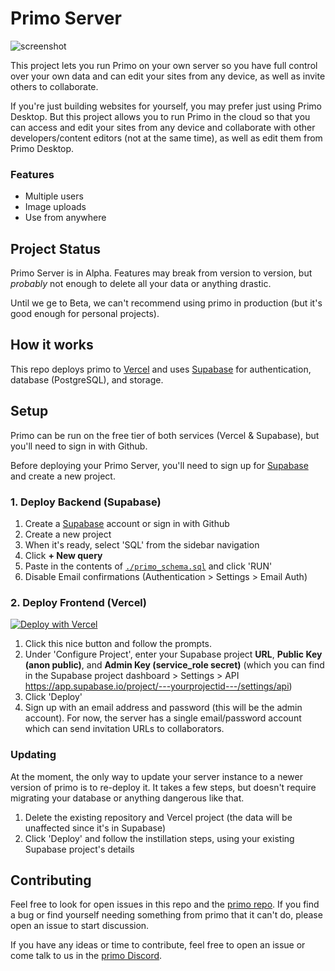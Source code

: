 # Primo Server

![screenshot](./screenshot.png)

This project lets you run Primo on your own server so you have full control over your own data and can edit your sites from any device, as well as invite others to collaborate. 

If you're just building websites for yourself, you may prefer just using Primo Desktop. But this project allows you to run Primo in the cloud so that you can access and edit your sites from any device and collaborate with other developers/content editors (not at the same time), as well as edit them from Primo Desktop. 

### Features
* Multiple users
* Image uploads
* Use from anywhere

## Project Status

Primo Server is in Alpha. Features may break from version to version, but _probably_ not enough to delete all your data or anything drastic. 

Until we ge to Beta, we can't recommend using primo in production (but it's good enough for personal projects).

## How it works
This repo deploys primo to [Vercel](https://vercel.com) and uses [Supabase](https://supabase.co) for authentication, database (PostgreSQL), and storage. 

## Setup 
Primo can be run on the free tier of both services (Vercel & Supabase), but you'll need to sign in with Github. 

Before deploying your Primo Server, you'll need to sign up for [Supabase](https://supabase.co) and create a new project. 

### 1. Deploy Backend (Supabase)
1. Create a [Supabase](https://supabase.co) account or sign in with Github
1. Create a new project
1. When it's ready, select 'SQL' from the sidebar navigation
1. Click **+ New query** 
1. Paste in the contents of [`./primo_schema.sql`](https://raw.githubusercontent.com/primo-af/primo-server/master/primo_schema.sql) and click 'RUN'
1. Disable Email confirmations (Authentication > Settings > Email Auth)


### 2. Deploy Frontend (Vercel)

[![Deploy with Vercel](https://vercel.com/button)](https://vercel.com/new/clone?repository-url=https%3A%2F%2Fgithub.com%2Fprimo-af%2Fprimo%2Ftree%2Fdebugging%2Fserver&env=VITE_SUPABASE_URL,VITE_SUPABASE_PUBLIC_KEY,VITE_SUPABASE_ADMIN_KEY&envDescription=Supabase%20is%20an%20open-source%20Backend%20as%20a%20Service%20which%20Primo%20Server%20uses%20for%20Authentication%2C%20Database%2C%20and%20Storage.%20&demo-title=Primo%20Server&demo-description=Primo%20is%20a%20simpler%2C%20all-in-one%20way%20to%20build%20and%20manage%20websites.&demo-url=https%3A%2F%2Fprimo.af&demo-image=https%3A%2F%2Fres.cloudinary.com%2Fprimoaf%2Fimage%2Fupload%2Fv1635078478%2FScreen-Shot-2021-10-24-at-2.24.17-PM_1_eagd0z.webp)

1. Click this nice button and follow the prompts. 
1. Under 'Configure Project', enter your Supabase project **URL**, **Public Key (anon public)**, and **Admin Key (service_role secret)** (which you can find in the Supabase project dashboard > Settings > API https://app.supabase.io/project/---yourprojectid---/settings/api)
1. Click 'Deploy'
1. Sign up with an email address and password (this will be the admin account). For now, the server has a single email/password account which can send invitation URLs to collaborators. 

### Updating

At the moment, the only way to update your server instance to a newer version of primo is to re-deploy it. It takes a few steps, but doesn't require migrating your database or anything dangerous like that. 

1. Delete the existing repository and Vercel project (the data will be unaffected since it's in Supabase)
1. Click 'Deploy' and follow the instillation steps, using your existing Supabase project's details

## Contributing
Feel free to look for open issues in this repo and the [primo repo](https://github.com/primo-af/primo). If you find a bug or find yourself needing something from primo that it can't do, please open an issue to start discussion. 

If you have any ideas or time to contribute, feel free to open an issue or come talk to us in the [primo Discord](https://discord.gg/vzSFTS9). 
